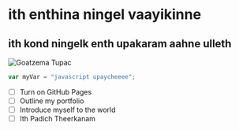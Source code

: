 # ith enthina ningel vaayikinne
## ith kond ningelk enth upakaram aahne ulleth
![Goatzema Tupac](https://i0.wp.com/ghana.dubawa.org/wp-content/uploads/2022/11/Benzema-and-Tupac.jpg?w=676&ssl=1)

``` javascript
var myVar = "javascript upaycheeee";
```

- [ ] Turn on GitHub Pages
- [ ] Outline my portfolio
- [ ] Introduce myself to the world
- [ ] Ith Padich Theerkanam
